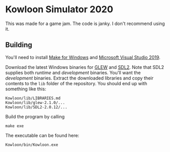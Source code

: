 Kowloon Simulator 2020
======================

This was made for a game jam. The code is janky. I don't recommend using it.

Building
--------

You'll need to install [Make for Windows](http://gnuwin32.sourceforge.net/packages/make.htm) and [Microsoft Visual Studio 2019](https://visualstudio.microsoft.com/).

Download the latest Windows binaries for [GLEW](http://glew.sourceforge.net/) and [SDL2](https://www.libsdl.org/download-2.0.php). Note that SDL2 supplies both _runtime_ and _development_ binaries. You'll want the _development_ binaries. Extract the downloaded libraries and copy their contents to the `lib` folder of the repository. You should end up with something like this:

    Kowloon/lib/LIBRARIES.md
	Kowloon/lib/glew-2.1.0/...
	Kowloon/lib/SDL2-2.0.12/...

Build the program by calling

    make exe
	
The executable can be found here:

    Kowloon/bin/Kowloon.exe
